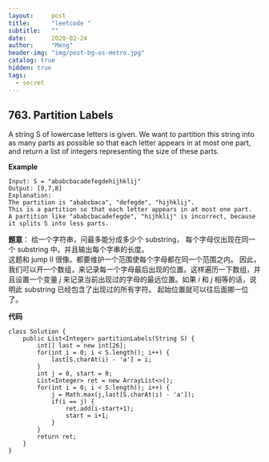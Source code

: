 ```yaml
---
layout:     post
title:      "leetcode "
subtitle:   ""
date:       2020-02-24
author:     "Meng"
header-img: "img/post-bg-os-metro.jpg"
catalog: true
hidden: true
tags:
  - secret
---
```


## 763. Partition Labels
A string S of lowercase letters is given. We want to partition this string into as many parts as possible so that each letter appears in at most one part, and return a list of integers representing the size of these parts.

**Example**

```
Input: S = "ababcbacadefegdehijhklij"
Output: [9,7,8]
Explanation:
The partition is "ababcbaca", "defegde", "hijhklij".
This is a partition so that each letter appears in at most one part.
A partition like "ababcbacadefegde", "hijhklij" is incorrect, because it splits S into less parts.
```

**题意**： 给一个字符串，问最多能分成多少个 substring， 每个字母仅出现在同一个 substring 中。并且输出每个字串的长度。  
这题和 jump II 很像。都要维护一个范围使每个字母都在同一个范围之内。 因此，我们可以开一个数组，来记录每一个字母最后出现的位置。这样遍历一下数组，并且设置一个变量 $j$ 来记录当前出现过的字母的最远位置。如果 $i$ 和 $j$ 相等的话，说明此 substring 已经包含了出现过的所有字符。 起始位置就可以往后面挪一位了。

**代码**
```
class Solution {
    public List<Integer> partitionLabels(String S) {
        int[] last = new int[26];
        for(int i = 0; i < S.length(); i++) {
            last[S.charAt(i) - 'a'] = i;
        }
        int j = 0, start = 0;
        List<Integer> ret = new ArrayList<>();
        for(int i = 0; i < S.length(); i++) {
            j = Math.max(j,last[S.charAt(i) - 'a']);
            if(i == j) {
                ret.add(i-start+1);
                start = i+1;
            }
        }
        return ret;
    }
}
```
